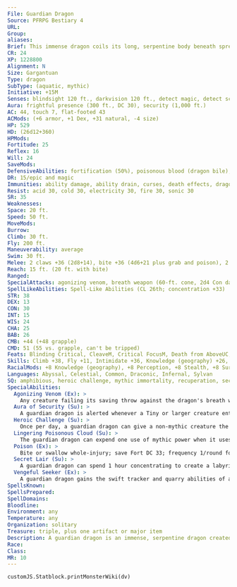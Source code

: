 ```yaml
---
File: Guardian Dragon
Source: PFRPG Bestiary 4
URL: 
Group: 
aliases: 
Brief: This immense dragon coils its long, serpentine body beneath spreading wings, its eyes glittering like burnished gold.
CR: 24
XP: 1228800
Alignment: N
Size: Gargantuan
Type: dragon
SubType: (aquatic, mythic)
Initiative: +15M
Senses: blindsight 120 ft., darkvision 120 ft., detect magic, detect scrying, low-light vision, mistsight; Perception +44
Aura: frightful presence (300 ft., DC 30), security (1,000 ft.)
AC: 44, touch 7, flat-footed 43
ACMods: (+6 armor, +1 Dex, +31 natural, -4 size)
HP: 529
HD: (26d12+360)
HPMods: 
Fortitude: 25
Reflex: 16
Will: 24
SaveMods: 
DefensiveAbilities: fortification (50%), poisonous blood (dragon bile), unstoppable
DR: 15/epic and magic
Immunities: ability damage, ability drain, curses, death effects, dragon traits, sleep, paralysis, poison
Resist: acid 30, cold 30, electricity 30, fire 30, sonic 30
SR: 35
Weaknesses: 
Space: 20 ft.
Speed: 50 ft.
MoveMods: 
Burrow: 
Climb: 30 ft.
Fly: 200 ft.
Maneuverability: average
Swim: 30 ft.
Melee: 2 claws +36 (2d8+14), bite +36 (4d6+21 plus grab and poison), 2 wings +34 (2d6+7), tail slap +34 (2d8+21 plus grab)
Reach: 15 ft. (20 ft. with bite)
Ranged: 
SpecialAttacks: agonizing venom, breath weapon (60-ft. cone, 2d4 Con damage from poison, Fortitude DC 33 half, usable every 1d4 rounds), constrict (2d8+21), fast swallow, lingering poisonous cloud, mythic power (10/day, surge +1d12), poison, swallow whole (6d6 bludgeoning damage plus poison, AC 25, 52 hp)
SpellLikeAbilities: Spell-Like Abilities (CL 26th; concentration +33)  Constant-detect magic, detect scrying   At Will-discern location, false vision (see aura of security), fog cloud, greater dispel magic, locate object, major curseUM (DC 22), persuasive goadUM (DC 18)   3/day-geas/quest (DC 23), leashed shacklesUM (DC 21), maze, plant growth, spell turning, wall of stone, wall of thorns   1/day-breath of life, dimensional lock, limited wish (DC 24), mage's disjunction (DC 26), plane shift, word of recall
STR: 38
DEX: 13
CON: 30
INT: 15
WIS: 24
CHA: 25
BAB: 26
CMB: +44 (+48 grapple)
CMD: 51 (55 vs. grapple, can't be tripped)
Feats: Blinding Critical, CleaveM, Critical FocusM, Death from AboveUC, Flyby Attack, Great Cleave, Hover, Improved InitiativeM, Iron WillM, Multiattack, Power AttackM, Staggering Critical, Stunning Critical
Skills: Climb +38, Fly +11, Intimidate +36, Knowledge (geography) +26, Knowledge (local, religion) +18, Perception +44, Sense Motive +36, Spellcraft +18, Stealth +13, Survival +44, Swim +22, Use Magic Device +23
RacialMods: +8 Knowledge (geography), +8 Perception, +8 Stealth, +8 Survival
Languages: Abyssal, Celestial, Common, Draconic, Infernal, Sylvan
SQ: amphibious, heroic challenge, mythic immortality, recuperation, secret lair, vengeful seeker
SpecialAbilities:
  Agonizing Venom (Ex): >
    Any creature failing its saving throw against the dragon's breath weapon, poison, or poisonous blood is sickened with pain for 1 minute. A second, third, and fourth failed saving throw mean the creature is also staggered for 1 minute, nauseated for 1 minute, and helpless for 1 minute, respectively. This is a pain effect. If the dragon expends one use of mythic power when poisoning a creature, the dragon's breath weapon and poison overcome any poison immunity the target has.
  Aura of Security (Su): >
    A guardian dragon is alerted whenever a Tiny or larger creature enters its aura (as a mental alarm spell). If its dimensional lock spell-like ability is dispelled or destroyed, it may expend two uses of mythic power to cast it again. The dragon can use its false vision spell-like ability only within its aura, and the duration ends if the aura's area no longer includes the affected area.
  Heroic Challenge (Su): >
    Once per day, a guardian dragon can give a non-mythic creature the agile, arcane, divine, invincible, or savage mythic template (Pathfinder RPG Mythic Adventures 224). The dragon must expend a number of uses of mythic power equal to the amount the target creature's CR increases. The creature isn't under the dragon's control, but won't willingly attack the dragon unless magically forced to do so. Alternatively, the dragon can expend one use of mythic power to create difficult terrain in a 100-foot-radius burst; the type of difficult terrain is appropriate to the area (mud in plains, rubble in mountains, and so on). The effects of this ability persist as long as the dragon remains within 10 miles of the affected creature or area.
  Lingering Poisonous Cloud (Su): >
    The guardian dragon can expend one use of mythic power when it uses its breath weapon to have the cloud remain for 10 rounds, functioning as cloudkill. The dragon can expend one additional use of mythic power for this to function as mythic cloudkill.
  Poison (Ex): >
    Bite or swallow whole-injury; save Fort DC 33; frequency 1/round for 6 rounds; effect 1d4 Str and 1d4 Con; cure 2 consecutive saves.
  Secret Lair (Su): >
    A guardian dragon can spend 1 hour concentrating to create a labyrinthine extradimensional lair for itself and whatever it is guarding. This functions like greater create demiplane (Pathfinder RPG Ultimate Magic 213) and creates a demiplane with the morphic, portal, shape, and structure properties. The demiplane is approximately a 500-foot-diameter sphere, and the dragon usually fills it with a maze of corridors (most of which are large enough for the Gargantuan dragon to move through) to confuse and delay invaders intent on stealing its treasure. The demiplane's portal is connected to a spot in the dragon's hidden lair, and over time the dragon usually brings guardian creatures from the Material Plane to add to the demiplane's defenses. The dragon can have only one demiplane active at a time, and the demiplane dissolves 10d10 minutes after the dragon leaves, so the dragon leaves only for a few minutes at a time or if its treasure has been stolen.
  Vengeful Seeker (Ex): >
    A guardian dragon gains the swift tracker and quarry abilities of a ranger when tracking or hunting any creature that has confirmed a critical hit against it, penetrated its spell resistance, or taken any amount of its treasure. Any divination spell-like ability a guardian dragon uses to locate such a creature or its treasure counts as the mythic version of the spell, if appropriate.
SpellsKnown: 
SpellsPrepared: 
SpellDomains: 
Bloodline: 
Environment: any
Temperature: any
Organization: solitary
Treasure: triple, plus one artifact or major item
Description: A guardian dragon is an immense, serpentine dragon created by a deity to hide and guard a fabulous, legendary treasure. Spiriting its charge away to the farthest ends of the earth and beyond, the dragon maintains its eternal vigil surrounded by a garden, a labyrinth, a palace, or something uncanny, either building such a place itself or occupying a structure crafted for it by the deity. Over time, the guardian dragon enhances the defenses around its lair. As most guardian dragons have been protecting the same item for decades or centuries, a typical guardian dragon's lair is full of natural hazards and stocked with a variety of lesser mythic and non-mythic opponents that add to the lair's defenses. A mortal hero might brave the dangers of such a lair, seeking the dragon's prize, but the guardian's thirst for vengeance when recovering its charge is unending. The dragon considers any theft of its possessions an affront to its honor, and takes such an offense personally. With magic that allows it to find any creature at any distance, the dragon is relentless in pursuit of its lost items. Many enterprising thieves have escaped with a treasure, only to be located days or weeks later, killed, and dragged back to the dragon's lair with the stolen items. Because of its many victories over thieves and dragonslayers, a guardian dragon is usually in possession of a large collection of magic items, and it doesn't hesitate to make use of rings, scrolls, wands, and other items to protect itself or fortify its lair-or for instructing its lesser guardians on how to use these items. A guardian dragon might be willing to trade items it can't use for something more suitable, as long as the other party makes no attempt to take anything without permission (especially its charge, but it considers any theft reprehensible). A guardian dragon is 50 feet long when fully uncoiled and weighs 7 tons.
Race: 
Class: 
MR: 10
---
```

```dataviewjs
customJS.Statblock.printMonsterWiki(dv)
```
